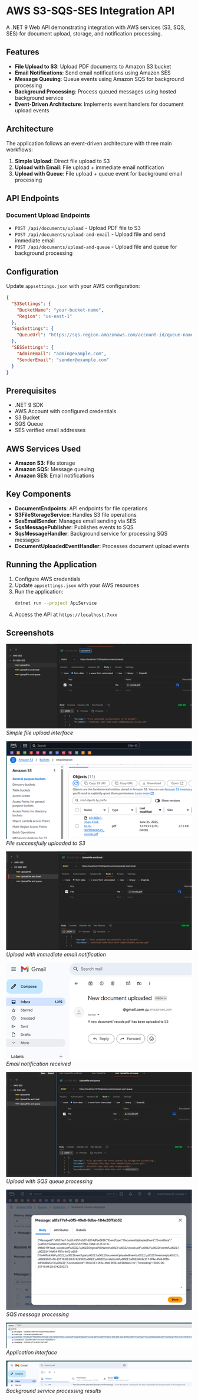 # AWS S3-SQS-SES Integration API

A .NET 9 Web API demonstrating integration with AWS services (S3, SQS, SES) for document upload, storage, and notification processing.

## Features

- **File Upload to S3**: Upload PDF documents to Amazon S3 bucket
- **Email Notifications**: Send email notifications using Amazon SES
- **Message Queuing**: Queue events using Amazon SQS for background processing
- **Background Processing**: Process queued messages using hosted background service
- **Event-Driven Architecture**: Implements event handlers for document upload events

## Architecture

The application follows an event-driven architecture with three main workflows:

1. **Simple Upload**: Direct file upload to S3
2. **Upload with Email**: File upload + immediate email notification
3. **Upload with Queue**: File upload + queue event for background email processing

## API Endpoints

### Document Upload Endpoints

- `POST /api/documents/upload` - Upload PDF file to S3
- `POST /api/documents/upload-and-email` - Upload file and send immediate email
- `POST /api/documents/upload-and-queue` - Upload file and queue for background processing

## Configuration

Update `appsettings.json` with your AWS configuration:

```json
{
  "S3Settings": {
    "BucketName": "your-bucket-name",
    "Region": "us-east-1"
  },
  "SqsSettings": {
    "QueueUrl": "https://sqs.region.amazonaws.com/account-id/queue-name"
  },
  "SESSettings": {
    "AdminEmail": "admin@example.com",
    "SenderEmail": "sender@example.com"
  }
}
```

## Prerequisites

- .NET 9 SDK
- AWS Account with configured credentials
- S3 Bucket
- SQS Queue
- SES verified email addresses

## AWS Services Used

- **Amazon S3**: File storage
- **Amazon SQS**: Message queuing
- **Amazon SES**: Email notifications

## Key Components

- **DocumentEndpoints**: API endpoints for file operations
- **S3FileStorageService**: Handles S3 file operations
- **SesEmailSender**: Manages email sending via SES
- **SqsMessagePublisher**: Publishes events to SQS
- **SqsMessageHandler**: Background service for processing SQS messages
- **DocumentUploadedEventHandler**: Processes document upload events

## Running the Application

1. Configure AWS credentials
2. Update `appsettings.json` with your AWS resources
3. Run the application:
   ```bash
   dotnet run --project ApiService
   ```
4. Access the API at `https://localhost:7xxx`

## Screenshots

![Upload](image.png)
*Simple file upload interface*

![Uploaded to S3](image-5.png)
*File successfully uploaded to S3*

![Upload and Email](image-1.png)
*Upload with immediate email notification*

![Email Received](image-3.png)
*Email notification received*

![Upload and Queue message](image-2.png)
*Upload with SQS queue processing*

![SQS message received](image-4.png)
*SQS message processing*

![Viewer](image-6.png)
*Application interface*

![After using Background Service](image-7.png)
*Background service processing results*